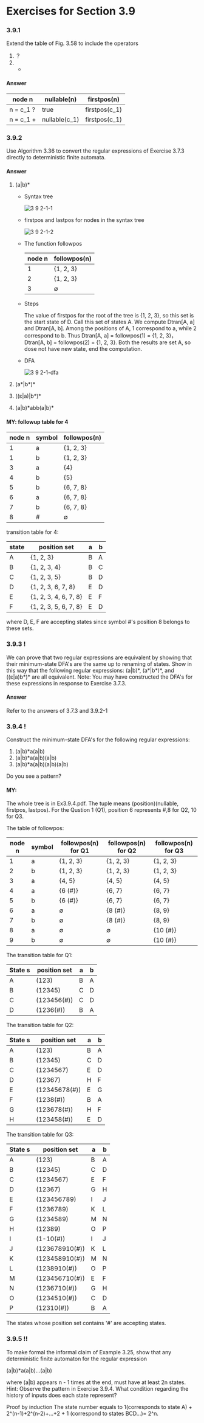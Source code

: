 # Exercises for Section 3.9

### 3.9.1

Extend the table of Fig. 3.58 to include the operators

1. ？
2. +

#### Answer

<table>
    <thead>
        <tr>
            <th>node n</th>
            <th>nullable(n)</th>
            <th>firstpos(n)</th>
        </tr>
    </thead>
    <tbody>
        <tr>
            <td>n = c_1 ?</td>
            <td>true</td>
            <td>firstpos(c_1)</td>
        </tr>
        <tr>
            <td>n = c_1 +</td>
            <td>nullable(c_1)</td>
            <td>firstpos(c_1)</td>
        </tr>
    </tbody>
</table>

### 3.9.2

Use Algorithm 3.36 to convert the regular expressions of
Ex­ercise 3.7.3 directly to deterministic finite automata.

#### Answer

1. (a|b)\*

    - Syntax tree
    
        ![3 9 2-1-1](https://f.cloud.github.com/assets/340282/457244/4b667ef0-b38d-11e2-9539-90718147591d.gif)

    - firstpos and lastpos for nodes in the syntax tree
    
        ![3 9 2-1-2](https://f.cloud.github.com/assets/340282/457267/42ee2b9a-b38f-11e2-8a13-05e62d7dca7e.gif)


    - The function followpos
    
        <table>
            <thead>
                <tr>
                    <th>node n</th>
                    <th>followpos(n)</th>
                </tr>
            </thead>
            <tbody>
                <tr>
                    <td>1</td>
                    <td>{1, 2, 3}</td>
                </tr>
                <tr>
                    <td>2</td>
                    <td>{1, 2, 3}</td>
                </tr>
                <tr>
                    <td>3</td>
                    <td>∅</td>
                </tr>
            </tbody>
        </table>
     
     - Steps
     
         The value of firstpos for the root of the tree is {1, 2, 3}, so this set is the start state of D. Call this set of states A. We compute Dtran[A, a] and Dtran[A, b]. Among the positions of A, 1 correspond to a, while 2 correspond to b. Thus Dtran[A, a] = followpos(1) = {1, 2, 3}， Dtran[A, b] = followpos(2) = {1, 2, 3}. Both the results are set A, so dose not have new state, end the computation.
         
     - DFA
     
         ![3 9 2-1-dfa](https://f.cloud.github.com/assets/340282/457270/916fb2b6-b38f-11e2-9ad2-d3445e758b5e.gif)


2. (a\*|b\*)\*

3. ((ε|a)|b\*)\*

4. (a|b)\*abb(a|b)\*
   
#### MY: followup table for 4
 <table>
            <thead>
                <tr>
                    <th>node n</th>
                    <th>symbol</th>
                    <th>followpos(n)</th>
                </tr>
            </thead>
            <tbody>
                <tr>
                    <td>1</td>
                    <td>a</td>
                    <td>{1, 2, 3}</td>
                </tr>
                <tr>
                    <td>1</td>
                    <td>b</td>
                    <td>{1, 2, 3}</td>
                </tr>
                <tr>
                    <td>3</td>
                    <td>a</td>
                    <td>{4}</td>
                </tr>
                <tr>
                    <td>4</td>
                    <td>b</td>
                    <td>{5}</td>
                </tr>
                <tr>
                    <td>5</td>
                    <td>b</td>
                    <td>{6, 7, 8}</td>
                </tr>
                <tr>
                    <td>6</td>
                    <td>a</td>
                    <td>{6, 7, 8}</td>
                </tr>
                <tr>
                    <td>7</td>
                    <td>b</td>
                    <td>{6, 7, 8}</td>
                </tr>
                <tr>
                    <td>8</td>
                    <td>#</td>
                    <td>∅</td>
                </tr>
            </tbody>
        </table>

transition table for 4:
<table>
    <thead>
        <tr>
            <th>state</th>
            <th>position set</th>
            <th>a</th>
            <th>b</th>
        </tr>
    </thead>
    <tbody>
        <tr>
            <td>A</td>
            <td>{1, 2, 3}</td>
            <td>B</td>
            <td>A</td>
        </tr>
        <tr>
            <td>B</td>
            <td>{1, 2, 3, 4}</td>
            <td>B</td>
            <td>C</td>
        </tr>
        <tr>
            <td>C</td>
            <td>{1, 2, 3, 5}</td>
            <td>B</td>
            <td>D</td>
        </tr>
        <tr>
            <td>D</td>
            <td>{1, 2, 3, 6, 7, 8}</td>
            <td>E</td>
            <td>D</td>
        </tr>
        <tr>
            <td>E</td>
            <td>{1, 2, 3, 4, 6, 7, 8}</td>
            <td>E</td>
            <td>F</td>
        </tr>
        <tr>
            <td>F</td>
            <td>{1, 2, 3, 5, 6, 7, 8}</td>
            <td>E</td>
            <td>D</td>
        </tr>
        
    
</table>

where D, E, F are accepting states since symbol #'s position 8 belongs to these sets.

### 3.9.3 !

We can prove that two regular expressions are equivalent by
showing that their minimum-state DFA's are the same up to renaming of states.
Show in this way that the following regular expressions: (a|b)\*, (a\*|b\*)\*, and
((ε|a)b\*)\* are all equivalent. Note: You may have constructed the DFA's for
these expressions in response to Exercise 3.7.3.

#### Answer

Refer to the answers of 3.7.3 and 3.9.2-1

### 3.9.4 !

Construct the minimum-state DFA's for the following regular expressions:

1. (a|b)\*a(a|b)
2. (a|b)\*a(a|b)(a|b)
3. (a|b)\*a(a|b)(a|b)(a|b)

Do you see a pattern?
#### MY:
The whole tree is in Ex3.9.4.pdf. The tuple means (position)(nullable, firstpos, lastpos). For the Qustion 1 (Q1), position 6 represents #,8 for Q2, 10 for Q3.

The table of followpos:
<table>
            <thead>
                <tr>
                    <th>node n</th>
                    <th>symbol</th>
                    <th>followpos(n) for Q1</th>
                    <th>followpos(n) for Q2</th>
                    <th>followpos(n) for Q3</th>
                </tr>
            </thead>
            <tbody>
                <tr>
                    <td>1</td>
                    <td>a</td>
                    <td>{1, 2, 3}</td>
                    <td>{1, 2, 3}</td>
                    <td>{1, 2, 3}</td>
                </tr>
                <tr>
                    <td>2</td>
                    <td>b</td>
                    <td>{1, 2, 3}</td>
                    <td>{1, 2, 3}</td>
                    <td>{1, 2, 3}</td>
                </tr>
                <tr>
                    <td>3</td>
                    <td>a</td>
                    <td>{4, 5}</td>
                    <td>{4, 5}</td>
                    <td>{4, 5}</td>
                </tr>
                <tr>
                    <td>4</td>
                    <td>a</td>
                    <td>{6 (#)}</td>
                    <td>{6, 7}</td>
                    <td>{6, 7}</td>
                </tr>
                <tr>
                    <td>5</td>
                    <td>b</td>
                    <td>{6 (#)}</td>
                    <td>{6, 7}</td>
                    <td>{6, 7}</td>
                </tr>
                <tr>
                    <td>6</td>
                    <td>a</td>
                    <td>∅</td>
                    <td>{8 (#)}</td>
                    <td>{8, 9}</td>
                </tr>
                <tr>
                    <td>7</td>
                    <td>b</td>
                    <td>∅</td>
                    <td>{8 (#)}</td>
                    <td>{8, 9}</td>
                </tr>
                <tr>
                    <td>8</td>
                    <td>a</td>
                    <td>∅</td>
                    <td>∅</td>
                    <td>{10 (#)}</td>
                </tr>
                <tr>
                    <td>9</td>
                    <td>b</td>
                    <td>∅</td>
                    <td>∅</td>
                    <td>{10 (#)}</td>
                </tr>
            </tbody>
        </table>
The transition table for Q1:

<table>
            <thead>
                <tr>
                    <th>State s</th>
                    <th>position set</th>
                    <th>a</th>
                    <th>b</th>
                </tr>
            </thead>
            <tbody>
                <tr>
                    <td>A</td>
                    <td>(123)</td>
                    <td>B</td>
                    <td>A</td>
                </tr>
                                <tr>
                    <td>B</td>
                    <td>(12345)</td>
                    <td>C</td>
                    <td>D</td>
                </tr>
                                <tr>
                    <td>C</td>
                    <td>(123456(#))</td>
                    <td>C</td>
                    <td>D</td>
                </tr>
                                <tr>
                    <td>D</td>
                    <td>(1236(#))</td>
                    <td>B</td>
                    <td>A</td>
                </tr>
            </tbody>
</table>

The transition table for Q2:

<table>
            <thead>
                <tr>
                    <th>State s</th>
                    <th>position set</th>
                    <th>a</th>
                    <th>b</th>
                </tr>
            </thead>
            <tbody>
                <tr>
                    <td>A</td>
                    <td>(123)</td>
                    <td>B</td>
                    <td>A</td>
                </tr>
                <tr>
                    <td>B</td>
                    <td>(12345)</td>
                    <td>C</td>
                    <td>D</td>
                </tr>
                <tr>
                    <td>C</td>
                    <td>(1234567)</td>
                    <td>E</td>
                    <td>D</td>
                </tr>
                <tr>
                    <td>D</td>
                    <td>(12367)</td>
                    <td>H</td>
                    <td>F</td>
                </tr>
                <tr>
                    <td>E</td>
                    <td>(12345678(#))</td>
                    <td>E</td>
                    <td>G</td>
                </tr>
                <tr>
                    <td>F</td>
                    <td>(1238(#))</td>
                    <td>B</td>
                    <td>A</td>
                </tr>
                <tr>
                    <td>G</td>
                    <td>(123678(#))</td>
                    <td>H</td>
                    <td>F</td>
                </tr>
                <tr>
                    <td>H</td>
                    <td>(123458(#))</td>
                    <td>E</td>
                    <td>D</td>
                </tr>
            </tbody>
</table>

The transition table for Q3:

<table>
            <thead>
                <tr>
                    <th>State s</th>
                    <th>position set</th>
                    <th>a</th>
                    <th>b</th>
                </tr>
            </thead>
            <tbody>
                <tr>
                    <td>A</td>
                    <td>(123)</td>
                    <td>B</td>
                    <td>A</td>
                </tr>
                <tr>
                    <td>B</td>
                    <td>(12345)</td>
                    <td>C</td>
                    <td>D</td>
                </tr>
                <tr>
                    <td>C</td>
                    <td>(1234567)</td>
                    <td>E</td>
                    <td>F</td>
                </tr>
                <tr>
                    <td>D</td>
                    <td>(12367)</td>
                    <td>G</td>
                    <td>H</td>
                </tr>
                <tr>
                    <td>E</td>
                    <td>(123456789)</td>
                    <td>I</td>
                    <td>J</td>
                </tr>
                <tr>
                    <td>F</td>
                    <td>(1236789)</td>
                    <td>K</td>
                    <td>L</td>
                </tr>
                <tr>
                    <td>G</td>
                    <td>(1234589)</td>
                    <td>M</td>
                    <td>N</td>
                </tr>
                <tr>
                    <td>H</td>
                    <td>(12389)</td>
                    <td>O</td>
                    <td>P</td>
                </tr>
                <tr>
                    <td>I</td>
                    <td>(1-10(#))</td>
                    <td>I</td>
                    <td>J</td>
                </tr>
                <tr>
                    <td>J</td>
                    <td>(123678910(#))</td>
                    <td>K</td>
                    <td>L</td>
                </tr>
                <tr>
                    <td>K</td>
                    <td>(123458910(#))</td>
                    <td>M</td>
                    <td>N</td>
                </tr>
                <tr>
                    <td>L</td>
                    <td>(1238910(#))</td>
                    <td>O</td>
                    <td>P</td>
                </tr>
                <tr>
                    <td>M</td>
                    <td>(123456710(#))</td>
                    <td>E</td>
                    <td>F</td>
                </tr>
                <tr>
                    <td>N</td>
                    <td>(1236710(#))</td>
                    <td>G</td>
                    <td>H</td>
                </tr>
                <tr>
                    <td>O</td>
                    <td>(1234510(#))</td>
                    <td>C</td>
                    <td>D</td>
                </tr>
                <tr>
                    <td>P</td>
                    <td>(12310(#))</td>
                    <td>B</td>
                    <td>A</td>
                </tr>
            </tbody>
</table>

The states whose position set contains '#' are accepting states.
### 3.9.5 !!

To make formal the informal claim of Example 3.25, show
that any deterministic finite automaton for the regular expression

(a|b)\*a(a|b)...(a|b)

where (a|b) appears n - 1 times at the end, must have at least 2n states. Hint:
Observe the pattern in Exercise 3.9.4. What condition regarding the history of
inputs does each state represent?

Proof by induction
The state number equals to 1(corresponds to state A) + 2^(n-1)+2^(n-2)+...+2 + 1 (correspond to states BCD...)= 2^n.
